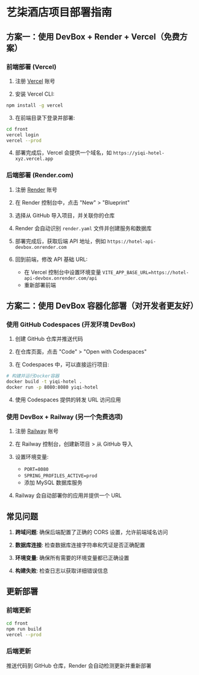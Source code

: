 # 艺柒酒店项目部署指南

## 方案一：使用 DevBox + Render + Vercel（免费方案）

### 前端部署 (Vercel)

1. 注册 [Vercel](https://vercel.com/) 账号

2. 安装 Vercel CLI:

```bash
npm install -g vercel
```

3. 在前端目录下登录并部署:

```bash
cd front
vercel login
vercel --prod
```

4. 部署完成后，Vercel 会提供一个域名，如 `https://yiqi-hotel-xyz.vercel.app`

### 后端部署 (Render.com)

1. 注册 [Render](https://render.com/) 账号

2. 在 Render 控制台中，点击 "New" > "Blueprint"

3. 选择从 GitHub 导入项目，并关联你的仓库

4. Render 会自动识别 `render.yaml` 文件并创建服务和数据库

5. 部署完成后，获取后端 API 地址，例如 `https://hotel-api-devbox.onrender.com`

6. 回到前端，修改 API 基础 URL:
   - 在 Vercel 控制台中设置环境变量 `VITE_APP_BASE_URL=https://hotel-api-devbox.onrender.com/api`
   - 重新部署前端

## 方案二：使用 DevBox 容器化部署（对开发者更友好）

### 使用 GitHub Codespaces (开发环境 DevBox)

1. 创建 GitHub 仓库并推送代码

2. 在仓库页面，点击 "Code" > "Open with Codespaces"

3. 在 Codespaces 中，可以直接运行项目:

```bash
# 构建并运行Docker容器
docker build -t yiqi-hotel .
docker run -p 8080:8080 yiqi-hotel
```

4. 使用 Codespaces 提供的转发 URL 访问应用

### 使用 DevBox + Railway (另一个免费选项)

1. 注册 [Railway](https://railway.app/) 账号

2. 在 Railway 控制台，创建新项目 > 从 GitHub 导入

3. 设置环境变量:

   - `PORT=8080`
   - `SPRING_PROFILES_ACTIVE=prod`
   - 添加 MySQL 数据库服务

4. Railway 会自动部署你的应用并提供一个 URL

## 常见问题

1. **跨域问题**: 确保后端配置了正确的 CORS 设置，允许前端域名访问

2. **数据库连接**: 检查数据库连接字符串和凭证是否正确配置

3. **环境变量**: 确保所有需要的环境变量都已正确设置

4. **构建失败**: 检查日志以获取详细错误信息

## 更新部署

### 前端更新

```bash
cd front
npm run build
vercel --prod
```

### 后端更新

推送代码到 GitHub 仓库，Render 会自动检测更新并重新部署
